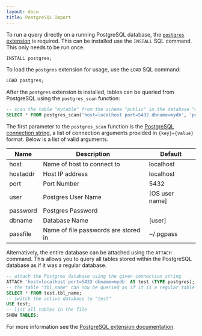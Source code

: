 ```yaml
---
layout: docu
title: PostgreSQL Import
---
```


To run a query directly on a running PostgreSQL database, the [`postgres` extension](../../extensions/postgres_scanner) is required.  This can be installed use the `INSTALL` SQL command. This only needs to be run once.

```sql
INSTALL postgres;
```

To load the `postgres` extension for usage, use the `LOAD` SQL command:

```sql
LOAD postgres;
```

After the `postgres` extension is installed, tables can be queried from PostgreSQL using the `postgres_scan` function:

```sql
-- scan the table "mytable" from the schema "public" in the database "mydb"
SELECT * FROM postgres_scan('host=localhost port=5432 dbname=mydb', 'public', 'mytable');
```

The first parameter to the `postgres_scan` function is the [PostgreSQL connection string](https://www.postgresql.org/docs/current/libpq-connect.html#LIBPQ-CONNSTRING), a list of connection arguments provided in `{key}={value}` format. Below is a list of valid arguments.

|   Name   |             Description              |    Default     |
|----------|--------------------------------------|----------------|
| host     | Name of host to connect to           | localhost      |
| hostaddr | Host IP address                      | localhost      |
| port     | Port Number                          | 5432           |
| user     | Postgres User Name                   | [OS user name] |
| password | Postgres Password                    |                |
| dbname   | Database Name                        | [user]         |
| passfile | Name of file passwords are stored in | ~/.pgpass      |

Alternatively, the entire database can be attached using the `ATTACH` command. This allows you to query all tables stored within the PostgreSQL database as if it was a regular database.

```sql
-- attach the Postgres database using the given connection string
ATTACH 'host=localhost port=5432 dbname=mydb' AS test (TYPE postgres);
-- the table "tbl_name" can now be queried as if it is a regular table
SELECT * FROM test.tbl_name;
-- switch the active database to "test"
USE test;
-- list all tables in the file
SHOW TABLES;
```

For more information see the [PostgreSQL extension documentation](../../extensions/postgres).

